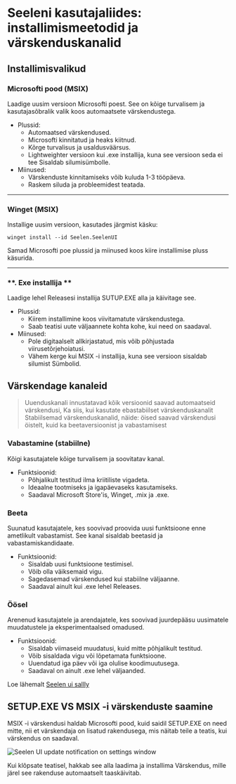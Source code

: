 # **Seeleni kasutajaliides: installimismeetodid ja värskenduskanalid**

## **Installimisvalikud**

### **Microsofti pood (MSIX)**

Laadige uusim versioon Microsofti poest. See on kõige turvalisem
 ja kasutajasõbralik valik koos automaatsete värskendustega.

*   Plussid:
    *   Automaatsed värskendused.
    *   Microsofti kinnitatud ja heaks kiitnud.
    *   Kõrge turvalisus ja usaldusväärsus.
    *   Lightweighter versioon kui .exe installija, kuna see versioon seda ei tee
         Sisaldab silumisümbolle.
*   Miinused:
    *   Värskenduste kinnitamiseks võib kuluda 1-3 tööpäeva.
    *   Raskem siluda ja probleemidest teatada.

***

### **Winget (MSIX)**

Installige uusim versioon, kasutades järgmist käsku:

```pwsh
winget install --id Seelen.SeelenUI
```

Samad Microsofti poe plussid ja miinused koos kiire installimise pluss
 käsurida.

***

### \*\*. Exe installija \*\*

Laadige lehel Releasesi installija SUTUP.EXE alla ja käivitage see.

*   Plussid:
    *   Kiirem installimine koos viivitamatute värskendustega.
    *   Saab teatisi uute väljaannete kohta kohe, kui need on saadaval.
*   Miinused:
    *   Pole digitaalselt allkirjastatud, mis võib põhjustada viirusetõrjehoiatusi.
    *   Vähem kerge kui MSIX -i installija, kuna see versioon sisaldab silumist
         Sümbolid.

## **Värskendage kanaleid**

> Uuenduskanali innustatavad kõik versioonid saavad automaatseid värskendusi,
>  Ka siis, kui kasutate ebastabiilset värskenduskanalit
>  Stabiilsemad värskenduskanalid, näide: öised saavad värskendusi öistelt, kuid
>  ka beetaversioonist ja vabastamisest

### **Vabastamine (stabiilne)**

Kõigi kasutajatele kõige turvalisem ja soovitatav kanal.

*   Funktsioonid:
    *   Põhjalikult testitud ilma kriitiliste vigadeta.
    *   Ideaalne tootmiseks ja igapäevaseks kasutamiseks.
    *   Saadaval Microsoft Store'is, Winget, .mix ja .exe.

### **Beeta**

Suunatud kasutajatele, kes soovivad proovida uusi funktsioone enne ametlikult vabastamist.
 See kanal sisaldab beetasid ja vabastamiskandidaate.

*   Funktsioonid:
    *   Sisaldab uusi funktsioone testimisel.
    *   Võib olla väiksemaid vigu.
    *   Sagedasemad värskendused kui stabiilne väljaanne.
    *   Saadaval ainult kui .exe lehel Releases.

### **Öösel**

Arenenud kasutajatele ja arendajatele, kes soovivad juurdepääsu uusimatele muudatustele ja
 eksperimentaalsed omadused.

*   Funktsioonid:
    *   Sisaldab viimaseid muudatusi, kuid mitte põhjalikult testitud.
    *   Võib sisaldada vigu või lõpetamata funktsioone.
    *   Uuendatud iga päev või iga olulise koodimuutusega.
    *   Saadaval on ainult .exe lehel väljaanded.

Loe lähemalt [Seelen ui sallly](./nightly.md)

## **SETUP.EXE VS MSIX -i värskenduste saamine**

MSIX -i värskendusi haldab Microsofti pood, kuid saidil SETUP.EXE on need
 mitte, nii et värskendaja on lisatud rakendusega, mis näitab teile a
 teatis, kui värskendus on saadaval.

![Seelen UI update notification on settings window](https://github.com/Seelen-Inc/slu-blog/blob/master/blog/seelen-ui-distribution-channels/image.png?raw=true)

Kui klõpsate teatisel, hakkab see alla laadima ja installima
 Värskendus, mille järel see rakenduse automaatselt taaskäivitab.
